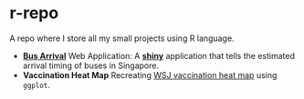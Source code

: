 # r-repo
A repo where I store all my small projects using R language.

- [**Bus Arrival**](https://jyzhang.shinyapps.io/bus_arrival/) Web Application: A [**shiny**](https://shiny.rstudio.com/) application that tells the estimated arrival timing of buses in Singapore.
- **Vaccination Heat Map** Recreating [WSJ vaccination heat map](http://graphics.wsj.com/infectious-diseases-and-vaccines/) using `ggplot`.
